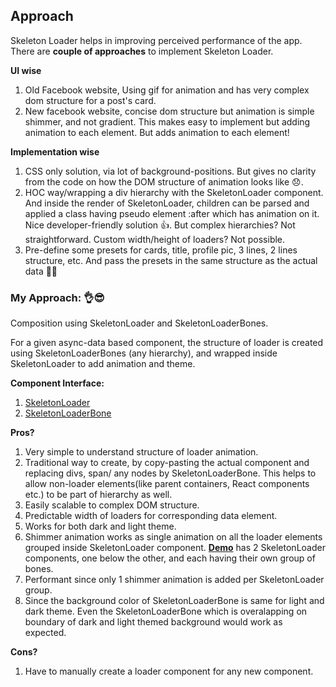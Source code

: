 ## Approach
Skeleton Loader helps in improving perceived performance of the app. There are **couple of approaches** to implement Skeleton Loader.

**UI wise**
1. Old Facebook website, Using gif for animation and has very complex dom structure for a post's card. 
2. New facebook website, concise dom structure but animation is simple shimmer, and not gradient. This makes easy to implement but adding animation to each element. But adds animation to each element!

**Implementation wise**
1. CSS only solution, via lot of background-positions. But gives no clarity from the code on how the DOM structure of animation looks like 😞.
2. HOC way/wrapping a div hierarchy with the SkeletonLoader component. And inside the render of SkeletonLoader, children can be parsed and applied a class having pseudo element :after which has animation on it. Nice developer-friendly solution 👍. But complex hierarchies? Not straightforward. Custom width/height of loaders? Not possible. 
3. Pre-define some presets for cards, title, profile pic, 3 lines, 2 lines structure, etc. And pass the presets in the same structure as the actual data 🤷‍♂

### My Approach: 👌😎

Composition using SkeletonLoader and SkeletonLoaderBones. 

For a given async-data based component, the structure of loader is created using SkeletonLoaderBones (any hierarchy), and wrapped inside SkeletonLoader to add animation and theme.

**Component Interface:**
1. [SkeletonLoader](https://github.com/aseem2625/skeleton-loader/blob/master/src/js/components/SkeletonLoader/index.js#L29-L34)
2. [SkeletonLoaderBone](https://github.com/aseem2625/skeleton-loader/blob/master/src/js/components/SkeletonLoader/SkeletonLoaderBone/index.js#L18-L32)

**Pros?**
1. Very simple to understand structure of loader animation.
2. Traditional way to create, by copy-pasting the actual component and replacing divs, span/ any nodes by SkeletonLoaderBone. This helps to allow non-loader elements(like parent containers, React components etc.) to be part of hierarchy as well.
3. Easily scalable to complex DOM structure.
4. Predictable width of loaders for corresponding data element.
5. Works for both dark and light theme.
6. Shimmer animation works as single animation on all the loader elements grouped inside SkeletonLoader component. **[Demo](https://aseem2625.github.io/skeleton-loader)** has 2 SkeletonLoader components, one below the other, and each having their own group of bones.
7. Performant since only 1 shimmer animation is added per SkeletonLoader group.
8. Since the background color of SkeletonLoaderBone is same for light and dark theme. Even the SkeletonLoaderBone which is overalapping on boundary of dark and light themed background would work as expected.

**Cons?**
1. Have to manually create a loader component for any new component.

